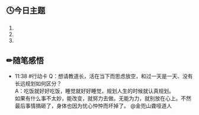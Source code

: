 ## 🕓今日主题
1. 
2. 
3. 

## ✏随笔感悟
- 11:38 #行动卡 Q：想请教道长，活在当下而思虑放空，和过一天是一天、没有长远规划如何区分？<br>A：吃饭就好好吃饭，睡觉就好好睡觉，规划人生的时候就认真规划。<br>如果有什么事不太妙，能改变，就努力去做。无能为力，就别放在心上。不然最后事情搞砸了，身体也因为忧心忡忡而坏掉了。 @金兜山聋哑道人
